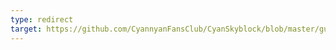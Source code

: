 ```yaml
---
type: redirect
target: https://github.com/CyannyanFansClub/CyanSkyblock/blob/master/guide.md
---
```

